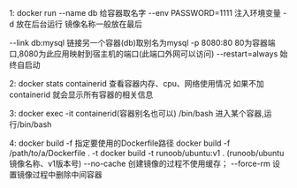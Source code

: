 1: docker run 
   --name db 给容器取名字
   --env PASSWORD=1111 注入环境变量
   -d 放在后台运行
   镜像名称一般放在最后
   
   --link db:mysql 链接另一个容器(db)取别名为mysql
   -p 8080:80 80为容器端口,8080为此应用映射到宿主机的端口(此端口外网可以访问)
   --restart=always 始终自启动
   
2: docker stats containerid 
   查看容器内存、cpu、网络使用情况
   如果不加containerid 就会显示所有容器的相关信息
   
3: docker exec -it containerid(容器别名也可以) /bin/bash
   进入某个容器,运行/bin/bash

4: docker build
   -f 指定要使用的Dockerfile路径 docker build -f /path/to/a/Dockerfile . 
   -t docker build -t runoob/ubuntu:v1 .  (runoob/ubuntu镜像名称、v1版本号)
   --no-cache 创建镜像的过程不使用缓存；
   --force-rm 设置镜像过程中删除中间容器
